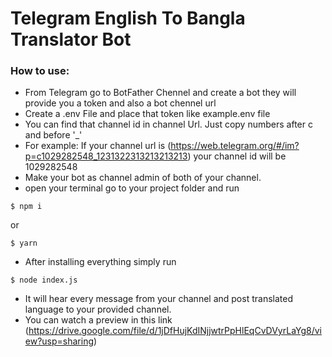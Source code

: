 # Telegram English To Bangla Translator Bot
### How to use:
- From Telegram go to BotFather Chennel and create a bot they will provide you a token and also a bot chennel url
- Create a .env File and place that token like example.env file 
- You can find that channel id in channel Url. Just copy numbers after c and before '_'
- For example: If your channel url is (https://web.telegram.org/#/im?p=c1029282548_1231322313213213213) your channel id will be 1029282548 
- Make your bot as channel admin of both of your channel. 
- open your terminal go to your project folder and run 
```console
$ npm i
```
or
```console
$ yarn
```
- After installing everything simply run 
```console
$ node index.js
```
- It will hear every message from your channel and post translated language to your provided channel.
- You can watch a preview in this link (https://drive.google.com/file/d/1jDfHujKdINjjwtrPpHlEqCvDVyrLaYg8/view?usp=sharing)
